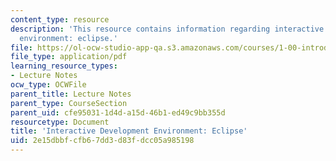 ```yaml
---
content_type: resource
description: 'This resource contains information regarding interactive development
  environment: eclipse.'
file: https://ol-ocw-studio-app-qa.s3.amazonaws.com/courses/1-00-introduction-to-computers-and-engineering-problem-solving-spring-2012/2e15dbbfcfb67dd3d83fdcc05a985198_MIT1_00S12_Lec_2.pdf
file_type: application/pdf
learning_resource_types:
- Lecture Notes
ocw_type: OCWFile
parent_title: Lecture Notes
parent_type: CourseSection
parent_uid: cfe95031-1d4d-a15d-46b1-ed49c9bb355d
resourcetype: Document
title: 'Interactive Development Environment: Eclipse'
uid: 2e15dbbf-cfb6-7dd3-d83f-dcc05a985198
---
```

